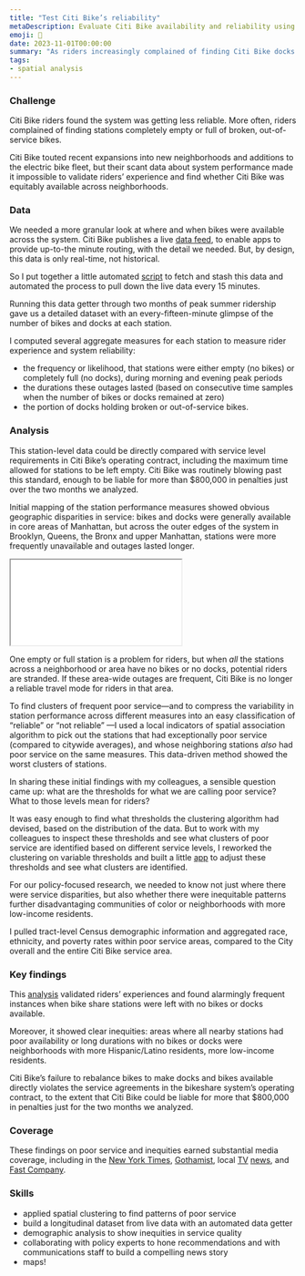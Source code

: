 ```yaml
--- 
title: "Test Citi Bike’s reliability"
metaDescription: Evaluate Citi Bike availability and reliability using real-time location data and demographic equity analysis
emoji: 🚴
date: 2023-11-01T00:00:00
summary: "As riders increasingly complained of finding Citi Bike docks empty or full of broken docks, I collected and analyzed the system’s real-time station data to show patterns of poor reliability — especially in neighborhoods home to more Hispanic, Black, and lower-income residents."
tags:
- spatial analysis
--- 
```


### Challenge

Citi Bike riders found the system was getting less reliable. More often, riders complained of finding stations completely empty or full of broken, out-of-service bikes. 

Citi Bike touted recent expansions into new neighborhoods and additions to the electric bike fleet, but their scant data about system performance made it impossible to validate riders’ experience and find whether Citi Bike was equitably available across neighborhoods.

### Data

We needed a more granular look at where and when bikes were available across the system. Citi Bike publishes a live [data feed](https://gbfs.citibikenyc.com/gbfs/gbfs.json), to enable apps to provide up-to-the minute routing, with the detail we needed. But, by design, this data is only real-time, not historical.

So I put together a little automated [script](https://github.com/dlevine01/archive-citibike-gbfs) to fetch and stash this data and automated the process to pull down the live data every 15 minutes.

Running this data getter through two months of peak summer ridership gave us a detailed dataset with an every-fifteen-minute glimpse of the number of bikes and docks at each station.

I computed several aggregate measures for each station to measure rider experience and system reliability: 
- the frequency or likelihood, that stations were either empty (no bikes) or completely full (no docks), during morning and evening peak periods
- the durations these outages lasted (based on consecutive time samples when the number of bikes or docks remained at zero)
- the portion of docks holding broken or out-of-service bikes.

### Analysis

This station-level data could be directly compared with service level requirements in Citi Bike’s operating contract, including the maximum time allowed for stations to be left empty. Citi Bike was routinely blowing past this standard, enough to be liable for more than $800,000 in penalties just over the two months we analyzed. 

Initial mapping of the station performance measures showed obvious geographic disparities in service: bikes and docks were generally available in core areas of Manhattan, but across the outer edges of the system in Brooklyn, Queens, the Bronx and upper Manhattan, stations were more frequently unavailable and outages lasted longer. 

<iframe
  src="/static/files/Fig_3_frequency_unavailable.html"
  title="Frequeny stations were unavailable"
></iframe>

One empty or full station is a problem for riders, but when _all_ the stations across a neighborhood or area have no bikes or no docks, potential riders are stranded. If these area-wide outages are frequent, Citi Bike is no longer a reliable travel mode for riders in that area.

To find clusters of frequent poor service—and to compress the variability in station performance across different measures into an easy classification of “reliable” or “not reliable” —I used a local indicators of spatial association algorithm to pick out the stations that had exceptionally poor service (compared to citywide averages), and whose neighboring stations _also_ had poor service on the same measures. This data-driven method showed the worst clusters of stations.

In sharing these initial findings with my colleagues, a sensible question came up: what are the thresholds for what we are calling poor service? What to those levels mean for riders?

It was easy enough to find what thresholds the clustering algorithm had devised, based on the distribution of the data. But to work with my colleagues to inspect these thresholds and see what clusters of poor service are identified based on different service levels, I reworked the clustering on variable thresholds and built a little [app](https://explore-citi-bike-service-thresholds-ncd3u6yygj498rsaawg9mr.streamlit.app/) to adjust these thresholds and see what clusters are identified.

For our policy-focused research, we needed to know not just where there were service disparities, but also whether there were inequitable patterns further disadvantaging communities of color or neighborhoods with more low-income residents.

I pulled tract-level Census demographic information and aggregated race, ethnicity, and poverty rates within poor service areas, compared to the City overall and the entire Citi Bike service area. 

### Key findings

This [analysis](https://comptroller.nyc.gov/reports/riding-forward-overhauling-citi-bikes-contract-for-better-more-equitable-service/) validated riders’ experiences and found alarmingly frequent instances when bike share stations were left with no bikes or docks available. 

Moreover, it showed clear inequities: areas where all nearby stations had poor availability or long durations with no bikes or docks were neighborhoods with more Hispanic/Latino residents, more low-income residents.

Citi Bike’s failure to rebalance bikes to make docks and bikes available directly violates the service agreements in the bikeshare system’s operating contract, to the extent that Citi Bike could be liable for more that $800,000 in penalties just for the two months we analyzed. 

### Coverage

These findings on poor service and inequities earned substantial media coverage, including in the [New York Times](https://www.nytimes.com/2023/11/15/nyregion/citi-bike-riders-stations.html), [Gothamist](https://gothamist.com/news/nyc-comptroller-citi-bike-service-has-worsened-since-lyfts-2018-takeover), local [TV](https://www.cbsnews.com/newyork/news/new-report-highlights-citi-bike-shortcomings-under-lyfts-management/) [news](https://abc7ny.com/citi-bike-new-york-city-comptroller-brad-lander-bicycle/14062860/), and [Fast Company](https://www.fastcompany.com/90984006/new-yorks-comptroller-says-citi-bike-service-is-lacking-in-low-income-areas-citi-bike-disagrees).

### Skills

- applied spatial clustering to find patterns of poor service
- build a longitudinal dataset from live data with an automated data getter
- demographic analysis to show inequities in service quality
- collaborating with policy experts to hone recommendations and with communications staff to build a compelling news story
- maps!

